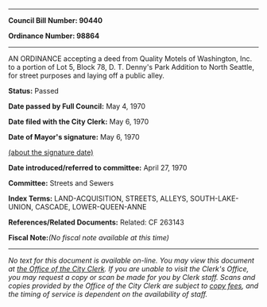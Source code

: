 

********

**Council Bill Number: 90440**
   
**Ordinance Number: 98864**
********

 AN ORDINANCE accepting a deed from Quality Motels of Washington, Inc. to a portion of Lot 5, Block 78, D. T. Denny's Park Addition to North Seattle, for street purposes and laying off a public alley.

**Status:** Passed
   
**Date passed by Full Council:** May 4, 1970
   
**Date filed with the City Clerk:** May 6, 1970
   
**Date of Mayor's signature:** May 6, 1970
   
[(about the signature date)](/~public/approvaldate.htm)
   
   
   
**Date introduced/referred to committee:** April 27, 1970
   
**Committee:** Streets and Sewers
   
   
**Index Terms:** LAND-ACQUISITION, STREETS, ALLEYS, SOUTH-LAKE-UNION, CASCADE, LOWER-QUEEN-ANNE

**References/Related Documents:** Related: CF 263143

**Fiscal Note:**_(No fiscal note available at this time)_
********

_No text for this document is available on-line. You may view this document at [the Office of the City Clerk](http://www.seattle.gov/leg/clerk/contactUs.htm). If you are unable to visit the Clerk's Office, you may request a copy or scan be made for you by Clerk staff. Scans and copies provided by the Office of the City Clerk are subject to [copy fees](http://clerk.seattle.gov/~public/clerkfees.htm), and the timing of service is dependent on the availability of staff._

